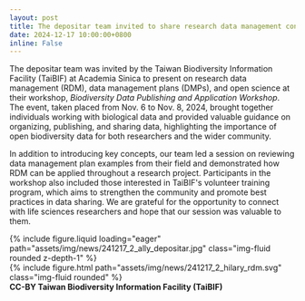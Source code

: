 ```yaml
---
layout: post
title: The depositar team invited to share research data management concepts and practices at  the workshop hosted by the Taiwan Biodiversity Information Facility
date: 2024-12-17 10:00:00+0800
inline: False
---
```


The depositar team was invited by the Taiwan Biodiversity Information Facility (TaiBIF) at Academia Sinica to present on research data management (RDM), data management plans (DMPs), and open science at their workshop, *Biodiversity Data Publishing and Application Workshop*. The event, taken placed from Nov. 6 to Nov. 8, 2024, brought together individuals working with biological data and provided valuable guidance on organizing, publishing, and sharing data, highlighting the importance of open biodiversity data for both researchers and the wider community.

In addition to introducing key concepts, our team led a session on reviewing data management plan examples from their field and demonstrated how RDM can be applied throughout a research project. Participants in the workshop also included those interested in TaiBIF's volunteer training program, which aims to strengthen the community and promote best practices in data sharing. We are grateful for the opportunity to connect with life sciences researchers and hope that our session was valuable to them.

<div class="row mt-3">
    <div class="col-sm mt-3 mt-md-0">
        {% include figure.liquid loading="eager" path="assets/img/news/241217_2_ally_depositar.jpg" class="img-fluid rounded z-depth-1" %}
    </div>
</div>

<div class="row">
    <div class="col-sm mt-3 mt-md-0">
        {% include figure.html path="assets/img/news/241217_2_hilary_rdm.svg" class="img-fluid rounded" %}
    </div>
</div>
<div class="caption">
    <b>CC-BY Taiwan Biodiversity Information Facility (TaiBIF)</b>
</div>
